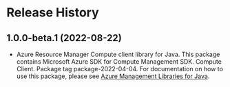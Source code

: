 # Release History

## 1.0.0-beta.1 (2022-08-22)

- Azure Resource Manager Compute client library for Java. This package contains Microsoft Azure SDK for Compute Management SDK. Compute Client. Package tag package-2022-04-04. For documentation on how to use this package, please see [Azure Management Libraries for Java](https://aka.ms/azsdk/java/mgmt).

